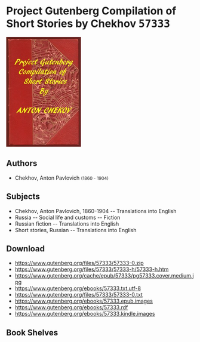 # Project Gutenberg Compilation of Short Stories by Chekhov <kbd>57333</kbd>

![](./cover.medium.jpg "")

## Authors


 - Chekhov, Anton Pavlovich <small>(1860 - 1904)</small>

## Subjects


 - Chekhov, Anton Pavlovich, 1860-1904 -- Translations into English
 - Russia -- Social life and customs -- Fiction
 - Russian fiction -- Translations into English
 - Short stories, Russian -- Translations into English

## Download


 - https://www.gutenberg.org/files/57333/57333-0.zip
 - https://www.gutenberg.org/files/57333/57333-h/57333-h.htm
 - https://www.gutenberg.org/cache/epub/57333/pg57333.cover.medium.jpg
 - https://www.gutenberg.org/ebooks/57333.txt.utf-8
 - https://www.gutenberg.org/files/57333/57333-0.txt
 - https://www.gutenberg.org/ebooks/57333.epub.images
 - https://www.gutenberg.org/ebooks/57333.rdf
 - https://www.gutenberg.org/ebooks/57333.kindle.images

## Book Shelves


